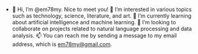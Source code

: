 - 👋 Hi, I’m @em78my. Nice to meet you!
👀 I’m interested in various topics such as technology, science, literature, and art.
🌱 I’m currently learning about artificial intelligence and machine learning.
💞️ I’m looking to collaborate on projects related to natural language processing and data analysis.
📫 You can reach me by sending a message to my email address, which is em78my@gmail.com.
<!---
em78my/em78my is a ✨ special ✨ repository because its `README.md` (this file) appears on your GitHub profile.
You can click the Preview link to take a look at your changes.
--->
